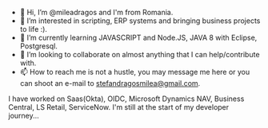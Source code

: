 - 👋 Hi, I’m @mileadragos and I'm from Romania. 
- 👀 I’m interested in scripting, ERP systems and bringing business projects to life :). 
- 🌱 I’m currently learning JAVASCRIPT and Node.JS, JAVA 8 with Eclipse, Postgresql.
- 💞️ I’m looking to collaborate on almost anything that I can help/contribute with. 
- 📫 How to reach me is not a hustle, you may message me here or you can shoot an e-mail to stefandragosmilea@gmail.com. 

I have worked on Saas(Okta), OIDC, Microsoft Dynamics NAV, Business Central, LS Retail, ServiceNow. 
I'm still at the start of my developer journey...

